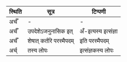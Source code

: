 | स्थिति | सूत्र | टिप्पणी |
| ----- | ------- | ------ |
| अर्चँ | - | - |
| अर्चँ | उपदेशेऽजनुनासिक इत् | अँ-इत्यस्य इत्संज्ञा |
| अर्चँ | शेषात् कर्तरि परस्मैपदम् | इति परस्मैपदम् |
| अर्च् | तस्य लोपः | इत्संज्ञकस्य लोपः |
